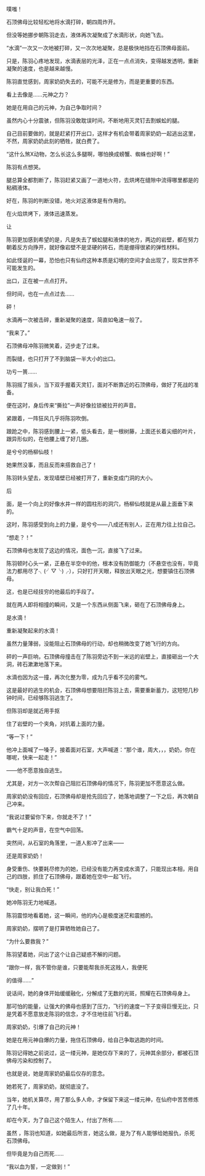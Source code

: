 噗嗤！

石顶佛母比较轻松地将水滴打碎，朝四周炸开。

但没等她挪步朝陈羽走去，液体再次凝聚成了水滴形状，向她飞去。

“水滴”一次又一次地被打碎，又一次次地凝聚，总是极快地挡在石顶佛母面前。

只是，陈羽心疼地发现，水滴表层的光泽，正在一点点消失，变得越发透明，重新凝聚的速度，也是越来越慢。

陈羽直觉感到，周家奶奶失去的，可能不光是修为，而是更重要的东西。

看上去像是……元神之力？

她是在用自己的元神，为自己争取时间？

虽然内心十分震骇，但陈羽没敢耽误时间，不断地用灭灵钉去割蜈蚣的腿。

自己目前要做的，就是赶紧打开出口，这样才有机会带着周家奶奶一起逃出这里，不然，周家奶奶此刻的牺牲，就白费了。

“这什么煞X动物，怎么长这么多腿啊，哪怕换成螃蟹、蜘蛛也好啊！”

陈羽有点想哭。

腿总算全都割断了，陈羽赶紧又画了一道地火符，去烘烤在缝隙中流得哪里都是的粘稠液体。

好在，陈羽的判断没错，地火对这液体是有作用的。

在火焰烘烤下，液体迅速蒸发。

让

陈羽更加感到希望的是，凡是失去了蜈蚣腿和液体的地方，两边的岩壁，都在努力朝着反方向挣开，就好像岩壁不是坚硬的砖石，而是绷得很紧的弹性材料。

如此怪诞的一幕，恐怕也只有仙府这种本质是幻境的空间才会出现了，现实世界不可能发生的。

出口，正在被一点点打开。

但时间，也在一点点过去……

砰！

水滴再一次被击碎，重新凝聚的速度，简直如龟速一般了。

“我来了。”

石顶佛母冲陈羽微笑着，迈步走了过来。

而裂缝，也只打开了不到脑袋一半大小的出口。

功亏一篑……

陈羽摇了摇头，当下双手握着灭灵钉，面对不断靠近的石顶佛母，做好了死战的准备。

便在这时，身后传来“撕拉”一声好像拉锁被拉开的声音。

紧跟着，一阵狂风几乎将陈羽吹倒。

踉跄之中，陈羽感到腰上一紧，低头看去，是一根树藤，上面还长着尖细的叶片，跟异形似的，在他腰上缠了好几圈。

是兮兮的杨柳仙枝！

她果然没事，而且反而来搭救自己了！

陈羽转头望去，发现墙壁已经被打开了，重新变成门洞的大小。

后

面，是一个向上的好像水井一样的圆柱形的洞穴，杨柳仙枝就是从最上面垂下来的。

这时，陈羽感受到向上的力量，是兮兮——八成还有别人，正在用力往上拉自己。

“想走？！”

石顶佛母也发现了这边的情况，面色一沉，直接飞了过来。

陈羽顿时心头一紧，正悬在半空中的他，根本没有防御能力（不悬空也没有，毕竟法力都用尽了╮(╯▽╰)╭），只好打开天眼，释放出天眼之光，想要镇住石顶佛母。

这，也是已经技穷的他最后的手段了。

就在两人即将相撞的瞬间，又是一个东西从侧面飞来，砸在了石顶佛母身上。

是水滴！

重新凝聚起来的水滴！

虽然力量薄弱，没能阻止石顶佛母的行动，却也稍微改变了她飞行的方向。

砰的一声巨响，石顶佛母撞击在了陈羽旁边不到一米远的岩壁上，直接砸出一个大洞，砖石漱漱地落下来。

水滴也因为这一撞，再次化整为零，成为几乎看不见的雾气。

这是最好的逃生的机会，石顶佛母想要阻拦陈羽上去，需要重新蓄力，这短短几秒钟时间，已经够陈羽逃生了。

但陈羽却是就近用手抠

住了岩壁的一个夹角，对抗着上面的力量。

“等一下！”

他冲上面喊了一嗓子，接着面对石室，大声喊道：“那个谁，周大，，，奶奶，你在哪呢，快来一起走！”

——他不愿意独自逃生。

尤其是，对方一次次帮自己阻拦石顶佛母的情况下，陈羽更加不愿意这么做。

周家奶奶没有回应，石顶佛母却是抢先回应了，她落地调整了一下之后，再次朝自己冲来。

“我说过要留你下来，你就走不了！”

霸气十足的声音，在空气中回荡。

突然间，从石室的角落里，一道人影冲了出来——

还是周家奶奶！

身受重伤、快要耗尽修为的她，已经没有能力再变成水滴了，只能现出本相，用自己的四肢，抓住了石顶佛母，跟着她在空中一起飞行。

“快走，别让我白死！”

她冲陈羽无力地喊道。

陈羽震惊地看着她，这一瞬间，他的内心是极度迷茫和震撼的。

周家奶奶，摆明了是打算牺牲她自己了。

“为什么要救我？”

陈羽望着她，问出了这个让自己疑惑不解的问题。

“跟你一样，我不管你是谁，只要能帮我杀死这贱人，我便死

的值得……”

说话间，她的身体开始缓缓融化，分解成了无数的光斑，照耀在石顶佛母身上。

那可怕的能量，让强大的佛母也感到了压力，飞行的速度一下子变得巨慢无比，只是凭着不愿意放走陈羽的信念，才不住地往前飞行着。

周家奶奶，引爆了自己的元神！

她是在用元神自爆的力量，拖住石顶佛母，给自己争取逃跑的时间。

陈羽记得她之前说过，这一缕元神，是她仅存下来的了，元神其余部分，都被石顶佛母污染和控制了。

也就是说，她是周家奶奶最后仅存的意念。

她若死了，周家奶奶，就彻底没了。

当年，她机关算尽，用了那么多人命，才保留下来这一缕元神，在仙府中苦苦修炼了几十年。

却在今天，为了自己这个陌生人，付出了所有……

虽然 ，陈羽也知道，如她最后所言，她这么做，是为了有人能够给她报仇，杀死石顶佛母。

但毕竟是为自己而死……

“我以血为誓，一定做到！”
